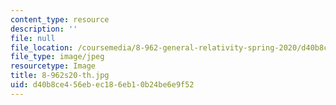 ```yaml
---
content_type: resource
description: ''
file: null
file_location: /coursemedia/8-962-general-relativity-spring-2020/d40b8ce456ebec186eb10b24be6e9f52_8-962s20-th.jpg
file_type: image/jpeg
resourcetype: Image
title: 8-962s20-th.jpg
uid: d40b8ce4-56eb-ec18-6eb1-0b24be6e9f52
---
```

